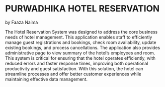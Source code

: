 # PURWADHIKA HOTEL RESERVATION
by Faaza Naima

The Hotel Reservation System was designed to address the core business needs of hotel management. This application enables staff to efficiently manage guest registrations and bookings, check room availability, update existing bookings, and process cancellations. The application also provides administrative page to view summary of the hotel’s employees and room. This system is critical for ensuring that the hotel operates efficiently, with reduced errors and faster response times, improving both operational productivity and guest satisfaction. With this solution, the hotel can streamline processes and offer better customer experiences while maintaining effective data management.
